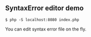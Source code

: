 SyntaxError editor demo
-----------------------

```
$ php -S localhost:8080 index.php
```

You can edit syntax error file on the fly.
